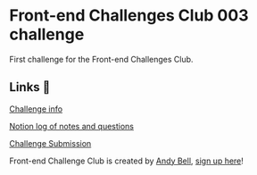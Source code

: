 # Front-end Challenges Club 003 challenge

 First challenge for the Front-end Challenges Club.

 ## Links 🔗
 [Challenge info](https://front-end-challenges.club/challenge-003-duotone-card/)

 [Notion log of notes and questions](https://www.notion.so/superterrific/Challenge-003-Duotone-Card-c4d06117e5e54da398667aa15e8dd05c)

 [Challenge Submission](https://superterrific.github.io/fecc-003/)

 Front-end Challenge Club is created by [Andy Bell](https://hankchizljaw.com/), [sign up here](https://front-end-challenges.club/)!
